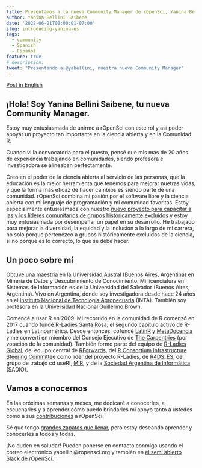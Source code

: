 ```yaml
---
title: Presentamos a la nueva Community Manager de rOpenSci, Yanina Bellini Saibene
author: Yanina Bellini Saibene
date: '2022-06-21T00:00:01-07:00'
slug: introducing-yanina-es
tags:
  - community
  - Spanish
  - Español
feature: true  
# description: 
tweet: "Presentando a @yabellini, nuestra nueva Community Manager" 
---
```


[Post in English](/blog/2022/06/21/introducing-yanina/)

## ¡Hola! Soy Yanina Bellini Saibene, tu nueva Community Manager.

Estoy muy entusiasmada de unirme a rOpenSci con este rol y así poder apoyar un proyecto tan importante en la ciencia abierta y en la Comunidad R.

Cuando vi la convocatoria para el puesto, pensé que mis más de 20 años de experiencia trabajando en comunidades, siendo profesora e investigadora se alineaban perfectamente.

Creo en el poder de la ciencia abierta al servicio de las personas, que la educación es la mejor herramienta que tenemos para mejorar nuetras vidas, y que la forma más eficaz de hacer cambios es siendo parte de una comunidad. rOpenSci combina mi pasión por el software libre y la ciencia abierta con mi lenguaje de programación y mi comunidad favoritas. Estoy especialmente entusiasmada con nuestro [nuevo proyecto para capacitar a las y los líderes comunitarios de grupos históricamente excluidos](/blog/2021/12/20/inclusive-leadership-program/) y estoy muy entusiasmada por desempeñar un papel en su desarrollo. He trabajado para mejorar la diversidad, la equidad y la inclusión a lo largo de mi carrera, no solo porque pertenezco a grupos históricamente excluidos de la ciencia, si no porque es lo correcto, lo que se debe hacer.

## Un poco sobre mí

Obtuve una maestría en la Universidad Austral (Buenos Aires, Argentina) en Minería de Datos y Descubrimiento de Conocimiento. Mi licenciatura en Sistemas de Información es de la Universidad del Salvador (Buenos Aires, Argentina). Vivo en Argentina, donde soy investigadora desde hace 24 años en el [Instituto Nacional de Tecnología Agropecuaria](https://www.argentina.gob.ar/inta) (INTA). También soy profesora en la [Universidad Nacional Guillermo Brown](https://www.unab.edu.ar/).

Comencé a usar R en 2009. Mi recorrido en la comunidad de R comenzó en 2017 cuando fundé [R-Ladies Santa Rosa](https://www.meetup.com/es/rladies-santa-rosa/), el segundo capítulo activo de R-Ladies en Latinoamérica. Desde entonces, cofundé [LatinR](https://latin-r.com/) y [MetaDocencia](https://www.metadocencia.org/) y me convertí en miembro del Consejo Ejecutivo de [The Carpentries](https://carpentries.org/) (por votación de la comunidad). También formo parte del equipo de [R-Ladies Global](https://rladies.org/), del equipo central de [RForwards](https://forwards.github.io/), del [R Consortium Infrastructure Steering Committee](https://www.r-consortium.org/about/governance) como líder del proyecto R-Ladies, de [R4DS_ES](https://github.com/cienciadedatos), del grupo de trabajo cd useR!, [MiR](https://mircommunity.com), y de la [Sociedad Argentina de Informática](https://www.sadio.org.ar/) (SADIO).


## Vamos a conocernos

En las próximas semanas y meses, me dedicaré a conocerles, a escucharles y a aprender cómo puedo brindarles mi apoyo tanto a ustedes como a sus [contribuciones](https://contributing.ropensci.org/index.html) a rOpenSci.   

Sé que tengo [grandes zapatos que llenar](/blog/2022/01/14/msg-from-stefanie/), pero estoy deseando aprender y conocerles a todos y todas.

¡No duden en saludar! Pueden ponerse en contacto conmigo usando el correo electrónico yabellini\@ropensci.org y también en [el semi abierto Slack de rOpenSci](https://contributing.ropensci.org/resources.html?q=slack#channels). 
